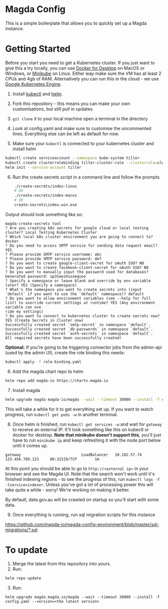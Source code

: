 # Magda Config

This is a simple boilerplate that allows you to quickly set up a Magda instance.

# Getting Started
Before you start you need to get a Kubernetes cluster. If you just want to give this a try locally, you can use [Docker for Desktop](https://www.docker.com/products/docker-desktop) on MacOS or Windows, or [Minikube](https://kubernetes.io/docs/setup/minikube/) on Linux. Either way make sure the VM has at least 2 CPUs and 4gb of RAM. Alternatively you can run this in the cloud - we use [Google Kubernetes Engine](https://cloud.google.com/kubernetes-engine/).

1. Install [kubectl](https://kubernetes.io/docs/tasks/tools/install-kubectl/) and [helm](https://docs.helm.sh/using_helm/).

2. Fork this repository - this means you can make your own customisations, but still pull in updates.

3. `git clone` it to your local machine open a terminal in the directory

4. Look at config.yaml and make sure to customise the uncommented lines. Everything else can be left as default for now.

5. Make sure your `kubectl` is connected to your kubernetes cluster and install helm
```bash
kubectl create serviceaccount --namespace kube-system tiller
kubectl create clusterrolebinding tiller-cluster-rule --clusterrole=cluster-admin --serviceaccount=kube-system:tiller
helm init --service-account tiller
```

6. Run the create secrets script in a command line and follow the prompts
```bash
    ./create-secrets/index-linux
    # OR
    ./create-secrets/index-macos
    # OR
    create-secrets\index.win.exe
```
Output should look something like so:
```
magda-create-secrets tool
? Are you creating k8s secrets for google cloud or local testing cluster? Local Testing Kubernetes Cluster
? Which local k8s cluster environment you are going to connect to? docker
? Do you need to access SMTP service for sending data request email? YES
? Please provide SMTP service username: abc
? Please provide SMTP service password: def
? Do you want to create google-client-secret for oAuth SSO? NO
? Do you want to create facebook-client-secret for oAuth SSO? NO
? Do you want to manually input the password used for databases? Generated password: up3Saeshusoequoo
? Specify a namespace or leave blank and override by env variable later? YES (Specify a namespace)
? What's the namespace you want to create secrets into (input `default` if you want to use the `default` namespace)? default
? Do you want to allow environment variables (see --help for full list) to override current settings at runtime? YES (Any environment variable can ove
ride my settings)
? Do you want to connect to kubernetes cluster to create secrets now? YES (Create Secrets in Cluster now)
Successfully created secret `smtp-secret` in namespace `default`.
Successfully created secret `db-passwords` in namespace `default`.
Successfully created secret `auth-secrets` in namespace `default`.
All required secrets have been successfully created!
```

**Optional:** If you're going to be triggering connector jobs from the admin-api (used by the admin UI), create the role binding this needs:

```bash
kubectl apply -f role-binding.yaml
```

6. Add the magda chart repo to helm
```bash
helm repo add magda-io https://charts.magda.io
```

7. Install magda
```bash
helm upgrade magda magda-io/magda --wait --timeout 30000 --install -f config.yaml
```

This will take a while for it to get everything set up. If you want to watch progress, run `kubectl get pods -w` in another terminal.

8. Once helm is finished, run `kubectl get services -w` and wait for `gateway` to receive an external IP. It'll look something like this on kubectl or docker for desktop. **Note that minikube doesn't support this**, you'll just have to run `minikube ip` and keep refreshing it with the node port below until it comes up.

```
gateway                           LoadBalancer   10.102.57.74     123.456.789.123     80:31519/TCP        1m
```

At this point you should be able to go to `http://<external ip>` in your browser and see the Magda UI. Note that the search won't work until it's finished indexing regions - to see the progress of this, run `kubectl logs -f -lservice=indexer`. Unless you've got a lot of processing power this will take quite a while - sorry! We're working on making it better.

By default, data.gov.au will be crawled on startup so you'll start with some data.

9. Once everything is running, run sql migration scripts for this instance

https://github.com/magda-io/magda-config-environment/blob/master/sql-migrations/*.sql

# To update
1. Merge the latest from this repository into yours.
2. Run:
```bash
helm repo update
```

3. Run:
```
helm upgrade magda magda-io/magda --wait --timeout 30000 --install -f config.yaml --version=<the latest version>
```
